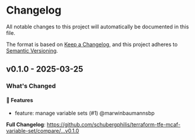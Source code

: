 # Changelog

All notable changes to this project will automatically be documented in this file.

The format is based on [Keep a Changelog](https://keepachangelog.com/en/1.0.0/),
and this project adheres to [Semantic Versioning](https://semver.org/spec/v2.0.0.html).

## v0.1.0 - 2025-03-25

### What's Changed

#### 🚀 Features

* feature: manage variable sets (#1) @marwinbaumannsbp

**Full Changelog**: https://github.com/schubergphilis/terraform-tfe-mcaf-variable-set/compare/...v0.1.0
